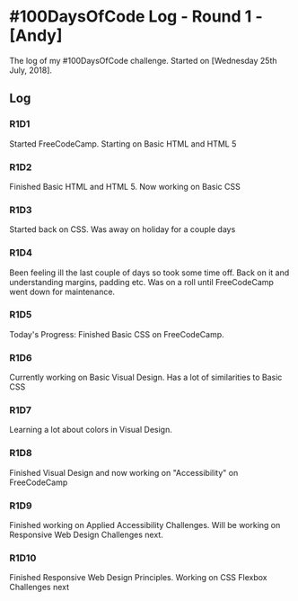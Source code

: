 # #100DaysOfCode Log - Round 1 - [Andy]

The log of my #100DaysOfCode challenge. Started on [Wednesday 25th July, 2018].

## Log

### R1D1 
Started FreeCodeCamp. Starting on Basic HTML and HTML 5

### R1D2
Finished Basic HTML and HTML 5. Now working on Basic CSS

### R1D3
Started back on CSS. Was away on holiday for a couple days 

### R1D4
Been feeling ill the last couple of days so took some time off. Back on it and understanding margins, padding etc. Was on a roll until FreeCodeCamp went down for maintenance. 

### R1D5
Today's Progress: Finished Basic CSS on FreeCodeCamp.

### R1D6
Currently working on Basic Visual Design. Has a lot of similarities to Basic CSS

### R1D7
Learning a lot about colors in Visual Design. 

### R1D8
Finished Visual Design and now working on "Accessibility" on FreeCodeCamp

### R1D9
Finished working on Applied Accessibility Challenges. Will be working on Responsive Web Design Challenges next.

### R1D10
Finished Responsive Web Design Principles. Working on CSS Flexbox Challenges next
